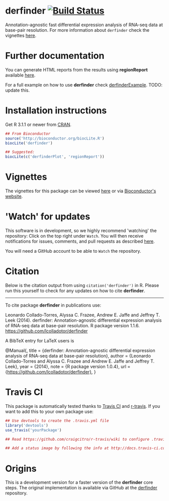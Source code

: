 derfinder [![Build Status](https://travis-ci.org/lcolladotor/derfinder.svg?branch=master)](https://travis-ci.org/lcolladotor/derfinder)
=========

Annotation-agnostic fast differential expression analysis of RNA-seq data at base-pair resolution. For more information about `derfinder` check the vignettes [here](http://lcolladotor.github.io/derfinder/).


# Further documentation

You can generate HTML reports from the results using __regionReport__ 
available [here](https://github.com/lcolladotor/regionReport).

For a full example on how to use __derfinder__ check 
[derfinderExample](https://github.com/lcolladotor/derfinderExample). TODO: update this.

# Installation instructions

Get R 3.1.1 or newer from [CRAN](http://cran.r-project.org/).

```R
## From Bioconductor
source('http://bioconductor.org/biocLite.R')
biocLite('derfinder')

## Suggested:
biocLite(c('derfinderPlot', 'regionReport'))
```

# Vignettes

The vignettes for this package can be viewed [here](http://lcolladotor.github.io/derfinder/) or via [Bioconductor's website](http://www.bioconductor.org/packages/devel/bioc/html/derfinder.html).

# 'Watch' for updates

This software is in development, so we highly recommend 'watching' the 
repository: Click on the top right under `Watch`. You will then receive 
notifications for issues, comments, and pull requests as described 
[here](https://help.github.com/articles/notifications).

You will need a GitHub account to be able to `Watch` the repository.

# Citation

Below is the citation output from using `citation('derfinder')` in R. Please 
run this yourself to check for any updates on how to cite __derfinder__.

---

To cite package __derfinder__ in publications use:

Leonardo Collado-Torres, Alyssa C. Frazee, Andrew E. Jaffe and Jeffrey T. Leek (2014). derfinder: Annotation-agnostic differential expression analysis of RNA-seq data at base-pair resolution. R package version 1.1.6. https://github.com/lcolladotor/derfinder

A BibTeX entry for LaTeX users is

@Manual{,
    title = {derfinder: Annotation-agnostic differential expression analysis of RNA-seq
    data at base-pair resolution},
    author = {Leonardo Collado-Torres and Alyssa C. Frazee and Andrew E. Jaffe and Jeffrey T. Leek},
    year = {2014},
    note = {R package version 1.0.4},
    url = {https://github.com/lcolladotor/derfinder},
}


# Travis CI

This package is automatically tested thanks to [Travis CI](travis-ci.org) and [r-travis](https://github.com/craigcitro/r-travis). If you want to add this to your own package use:

```R
## Use devtools to create the .travis.yml file
library('devtools')
use_travis('yourPackage')

## Read https://github.com/craigcitro/r-travis/wiki to configure .travis.yml appropriately

## Add a status image by following the info at http://docs.travis-ci.com/user/status-images/
```

# Origins

This is a development version for a faster version of the __derfinder__ core 
steps. The original implementation is available via GitHub at the 
[derfinder](https://github.com/alyssafrazee/derfinder) repository.
